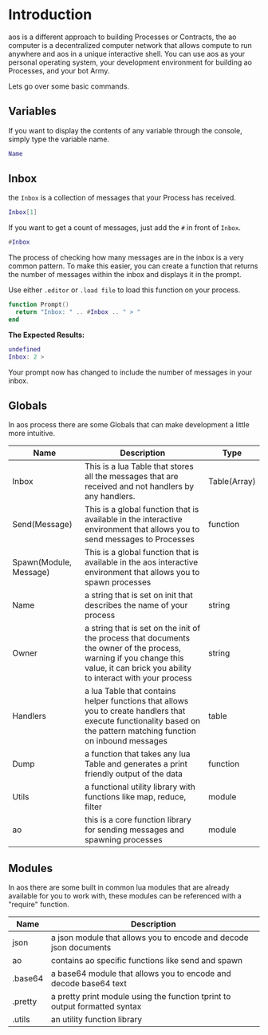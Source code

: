 # Introduction

aos is a different approach to building Processes or Contracts, the ao computer is a decentralized computer network that allows compute to run anywhere and aos in a unique
interactive shell. You can use aos as your personal operating system, your development environment for building ao Processes, and your bot Army.

Lets go over some basic commands.

## Variables

If you want to display the contents of any variable through the console, simply type the variable name.

```lua
Name
```

## Inbox

the `Inbox` is a collection of messages that your Process has received.

```lua
Inbox[1]
```

If you want to get a count of messages, just add the `#` in front of `Inbox`.

```lua
#Inbox
```

The process of checking how many messages are in the inbox is a very common pattern. To make this easier, you can create a function that returns the number of messages within the inbox and displays it in the prompt.

Use either `.editor` or `.load file` to load this function on your process.

```lua
function Prompt()
  return "Inbox: " .. #Inbox .. " > "
end
```

**The Expected Results:**

```lua
undefined
Inbox: 2 >
```

Your prompt now has changed to include the number of messages in your inbox.

## Globals

In aos process there are some Globals that can make development a little more intuitive.

| Name                   | Description                                                                                                                                                                       | Type         |
| ---------------------- | --------------------------------------------------------------------------------------------------------------------------------------------------------------------------------- | ------------ |
| Inbox                  | This is a lua Table that stores all the messages that are received and not handlers by any handlers.                                                                              | Table(Array) |
| Send(Message)          | This is a global function that is available in the interactive environment that allows you to send messages to Processes                                                          | function     |
| Spawn(Module, Message) | This is a global function that is available in the aos interactive environment that allows you to spawn processes                                                                 |
| Name                   | a string that is set on init that describes the name of your process                                                                                                              | string       |
| Owner                  | a string that is set on the init of the process that documents the owner of the process, warning if you change this value, it can brick you ability to interact with your process | string       |
| Handlers               | a lua Table that contains helper functions that allows you to create handlers that execute functionality based on the pattern matching function on inbound messages               | table        |
| Dump                   | a function that takes any lua Table and generates a print friendly output of the data                                                                                             | function     |
| Utils                  | a functional utility library with functions like map, reduce, filter                                                                                                              | module       |
| ao                     | this is a core function library for sending messages and spawning processes                                                                                                       | module       |

## Modules

In aos there are some built in common lua modules that are already available for you to work with, these modules can be referenced with a "require" function.

| Name    | Description                                                                |
| ------- | -------------------------------------------------------------------------- |
| json    | a json module that allows you to encode and decode json documents          |
| ao      | contains ao specific functions like send and spawn                         |
| .base64 | a base64 module that allows you to encode and decode base64 text           |
| .pretty | a pretty print module using the function tprint to output formatted syntax |
| .utils  | an utility function library                                                |
